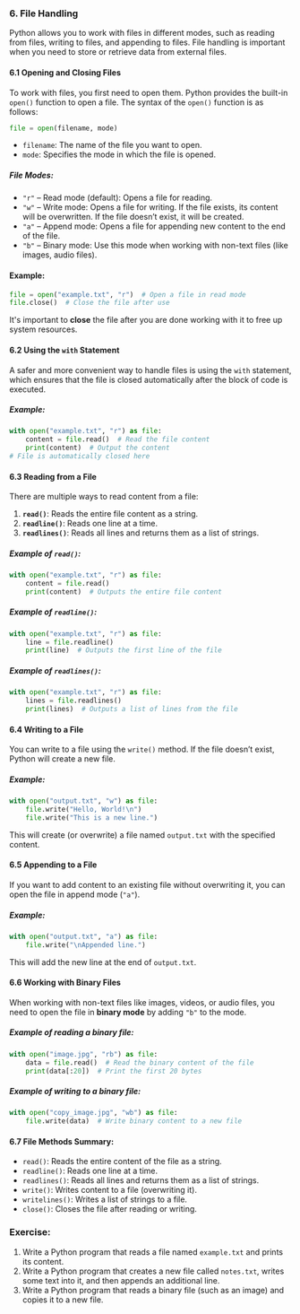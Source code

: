 ### 6. **File Handling**

Python allows you to work with files in different modes, such as reading from files, writing to files, and appending to files. File handling is important when you need to store or retrieve data from external files.

#### 6.1 **Opening and Closing Files**

To work with files, you first need to open them. Python provides the built-in `open()` function to open a file. The syntax of the `open()` function is as follows:

```python
file = open(filename, mode)
```

- `filename`: The name of the file you want to open.
- `mode`: Specifies the mode in which the file is opened.

##### File Modes:
- `"r"` – Read mode (default): Opens a file for reading.
- `"w"` – Write mode: Opens a file for writing. If the file exists, its content will be overwritten. If the file doesn’t exist, it will be created.
- `"a"` – Append mode: Opens a file for appending new content to the end of the file.
- `"b"` – Binary mode: Use this mode when working with non-text files (like images, audio files).

#### Example:
```python
file = open("example.txt", "r")  # Open a file in read mode
file.close()  # Close the file after use
```

It's important to **close** the file after you are done working with it to free up system resources.

#### 6.2 **Using the `with` Statement**

A safer and more convenient way to handle files is using the `with` statement, which ensures that the file is closed automatically after the block of code is executed.

##### Example:
```python
with open("example.txt", "r") as file:
    content = file.read()  # Read the file content
    print(content)  # Output the content
# File is automatically closed here
```

#### 6.3 **Reading from a File**

There are multiple ways to read content from a file:
1. **`read()`**: Reads the entire file content as a string.
2. **`readline()`**: Reads one line at a time.
3. **`readlines()`**: Reads all lines and returns them as a list of strings.

##### Example of `read()`:
```python
with open("example.txt", "r") as file:
    content = file.read()
    print(content)  # Outputs the entire file content
```

##### Example of `readline()`:
```python
with open("example.txt", "r") as file:
    line = file.readline()
    print(line)  # Outputs the first line of the file
```

##### Example of `readlines()`:
```python
with open("example.txt", "r") as file:
    lines = file.readlines()
    print(lines)  # Outputs a list of lines from the file
```

#### 6.4 **Writing to a File**

You can write to a file using the `write()` method. If the file doesn’t exist, Python will create a new file.

##### Example:
```python
with open("output.txt", "w") as file:
    file.write("Hello, World!\n")
    file.write("This is a new line.")
```

This will create (or overwrite) a file named `output.txt` with the specified content.

#### 6.5 **Appending to a File**

If you want to add content to an existing file without overwriting it, you can open the file in append mode (`"a"`).

##### Example:
```python
with open("output.txt", "a") as file:
    file.write("\nAppended line.")
```

This will add the new line at the end of `output.txt`.

#### 6.6 **Working with Binary Files**

When working with non-text files like images, videos, or audio files, you need to open the file in **binary mode** by adding `"b"` to the mode.

##### Example of reading a binary file:
```python
with open("image.jpg", "rb") as file:
    data = file.read()  # Read the binary content of the file
    print(data[:20])  # Print the first 20 bytes
```

##### Example of writing to a binary file:
```python
with open("copy_image.jpg", "wb") as file:
    file.write(data)  # Write binary content to a new file
```

#### 6.7 **File Methods Summary**:
- `read()`: Reads the entire content of the file as a string.
- `readline()`: Reads one line at a time.
- `readlines()`: Reads all lines and returns them as a list of strings.
- `write()`: Writes content to a file (overwriting it).
- `writelines()`: Writes a list of strings to a file.
- `close()`: Closes the file after reading or writing.

### Exercise:
1. Write a Python program that reads a file named `example.txt` and prints its content.
2. Write a Python program that creates a new file called `notes.txt`, writes some text into it, and then appends an additional line.
3. Write a Python program that reads a binary file (such as an image) and copies it to a new file.

